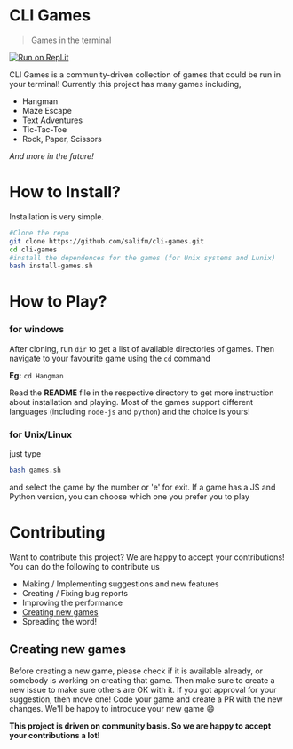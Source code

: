 # CLI Games

> Games in the terminal

[![Run on Repl.it](https://repl.it/badge/github/salifm/cli-games)](https://repl.it/@AllAwesome497/cli-games)

CLI Games is a community-driven collection of games that could be run in your terminal! Currently this project has many games including,
- Hangman
- Maze Escape
- Text Adventures
- Tic-Tac-Toe
- Rock, Paper, Scissors

*And more in the future!*

# How to Install?

Installation is very simple.

```bash
#Clone the repo
git clone https://github.com/salifm/cli-games.git
cd cli-games
#install the dependences for the games (for Unix systems and Lunix)
bash install-games.sh
```

# How to Play?
### for windows
After cloning, run `dir` to get a list of available directories of games. Then navigate to your favourite game using the `cd` command

**Eg:** `cd Hangman`

Read the **README** file in the respective directory to get more instruction about installation and playing.
Most of the games support different languages (including `node-js` and `python`) and the choice is yours!

### for Unix/Linux
just type
```sh
bash games.sh
```
and select the game by the number or 'e' for exit. If a game has a JS and Python version, you can choose which one you prefer you to play

# Contributing

Want to contribute this project? We are happy to accept your contributions! You can do the following to contribute us

- Making / Implementing suggestions and new features
- Creating / Fixing bug reports
- Improving the performance
- [Creating new games](#creating-new-games)
- Spreading the word!

## Creating new games

Before creating a new game, please check if it is available already, or somebody is working on creating that game. Then make sure to create a new issue to make sure others are OK with it. If you got approval for your suggestion, then move one! Code your game and create a PR with the new changes. We'll be happy to introduce your new game :smile:

**This project is driven on community basis. So we are happy to accept your contributions a lot!**
